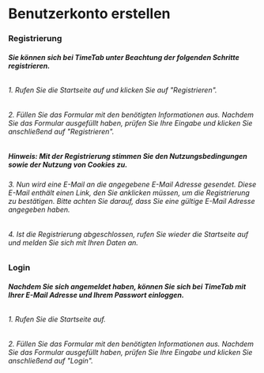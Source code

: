 # Benutzerkonto erstellen

### Registrierung

##### Sie können sich bei TimeTab unter Beachtung der folgenden Schritte registrieren.

###### 

###### 1. Rufen Sie die Startseite auf und klicken Sie auf "Registrieren".

###### 2. Füllen Sie das Formular mit den benötigten Informationen aus. Nachdem Sie das Formular ausgefüllt haben, prüfen Sie Ihre Eingabe und klicken Sie anschließend auf "Registrieren".

##### **Hinweis**: Mit der Registrierung stimmen Sie den Nutzungsbedingungen sowie der Nutzung von Cookies zu.

###### 3. Nun wird eine E-Mail an die angegebene E-Mail Adresse gesendet. Diese E-Mail enthält einen Link, den Sie anklicken müssen, um die Registrierung zu bestätigen. Bitte achten Sie darauf, dass Sie eine gültige E-Mail Adresse angegeben haben.

###### 4. Ist die Registrierung abgeschlossen, rufen Sie wieder die Startseite auf und melden Sie sich mit Ihren Daten an.

###### 

### Login

##### Nachdem Sie sich angemeldet haben, können Sie sich bei TimeTab mit Ihrer E-Mail Adresse und Ihrem Passwort einloggen.

###### 

###### 1. Rufen Sie die Startseite auf.

###### 2. Füllen Sie das Formular mit den benötigten Informationen aus. Nachdem Sie das Formular ausgefüllt haben, prüfen Sie Ihre Eingabe und klicken Sie anschließend auf "Login".



